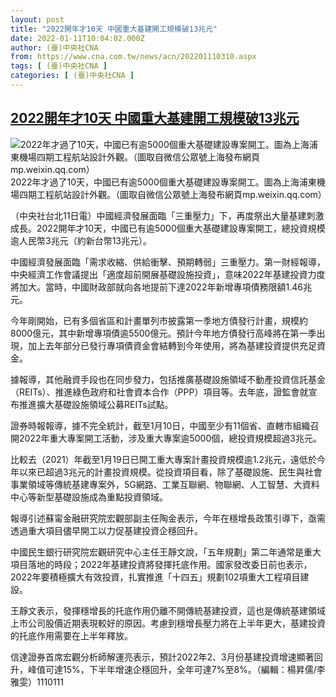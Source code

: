 ```yaml
---
layout: post
title: "2022開年才10天 中國重大基建開工規模破13兆元"
date: 2022-01-11T10:04:02.000Z
author: (臺)中央社CNA
from: https://www.cna.com.tw/news/acn/202201110310.aspx
tags: [ (臺)中央社CNA ]
categories: [ (臺)中央社CNA ]
---
```

<!--1641895442000-->
[2022開年才10天 中國重大基建開工規模破13兆元](https://www.cna.com.tw/news/acn/202201110310.aspx)
------

<div>
<div><div><div style="--aspect-ratio:944/531;"><picture><source media="(max-width: 414px)" data-srcset="https://imgcdn.cna.com.tw/www/WebPhotos/800/20220111/944x531_635612543099.jpg"><source media="(min-width: 413px)" data-srcset="https://imgcdn.cna.com.tw/www/WebPhotos/1024/20220111/944x531_635612543099.jpg"><img data-src="https://imgcdn.cna.com.tw/www/WebPhotos/800/20220111/944x531_635612543099.jpg" alt="2022年才過了10天，中國已有逾5000個重大基礎建設專案開工。圖為上海浦東機場四期工程航站設計外觀。（圖取自微信公眾號上海發布網頁mp.weixin.qq.com）" data-srcset="https://imgcdn.cna.com.tw/www/WebPhotos/800/20220111/944x531_635612543099.jpg 414w, https://imgcdn.cna.com.tw/www/WebPhotos/1024/20220111/944x531_635612543099.jpg 1024w"></picture></div><div>2022年才過了10天，中國已有逾5000個重大基礎建設專案開工。圖為上海浦東機場四期工程航站設計外觀。（圖取自微信公眾號上海發布網頁mp.weixin.qq.com）</div></div></div><div></div><div><p>（中央社台北11日電）中國經濟發展面臨「三重壓力」下，再度祭出大量基建刺激成長。2022開年才10天，中國已有逾5000個重大基礎建設專案開工，總投資規模逾人民幣3兆元（約新台幣13兆元）。</p><p>中國經濟發展面臨「需求收縮、供給衝擊、預期轉弱」三重壓力。第一財經報導，中央經濟工作會議提出「適度超前開展基礎設施投資」，意味2022年基建投資力度將加大。當時，中國財政部就向各地提前下達2022年新增專項債務限額1.46兆元。</p><p>今年剛開始，已有多個省區和計畫單列市披露第一季地方債發行計畫，規模約8000億元，其中新增專項債逾5500億元。預計今年地方債發行高峰將在第一季出現，加上去年部分已發行專項債資金會結轉到今年使用，將為基建投資提供充足資金。</p><p>據報導，其他融資手段也在同步發力，包括推廣基礎設施領域不動產投資信託基金（REITs）、推進綠色政府和社會資本合作（PPP）項目等。去年底，證監會就宣布推進擴大基礎設施領域公募REITs試點。</p><p>證券時報報導，據不完全統計，截至1月10日，中國至少有11個省、直轄市組織召開2022年重大專案開工活動，涉及重大專案逾5000個，總投資規模超過3兆元。</p><p>比較去（2021）年截至1月19日已開工重大專案計畫投資規模逾1.2兆元，遠低於今年以來已超過3兆元的計畫投資規模。從投資項目看，除了基礎設施、民生與社會事業領域等傳統基建專案外，5G網路、工業互聯網、物聯網、人工智慧、大資料中心等新型基礎設施成為重點投資領域。</p><p>報導引述蘇甯金融研究院宏觀部副主任陶金表示，今年在穩增長政策引導下，亟需透過重大項目儘早開工以力促基建投資企穩回升。</p><p>中國民生銀行研究院宏觀研究中心主任王靜文說，「五年規劃」第二年通常是重大項目落地的時段；2022年基建投資將發揮托底作用。國家發改委日前也表示，2022年要積極擴大有效投資，扎實推進「十四五」規劃102項重大工程項目建設。</p><p>王靜文表示，發揮穩增長的托底作用仍離不開傳統基建投資，這也是傳統基建領域上市公司股價近期表現較好的原因。考慮到穩增長壓力將在上半年更大，基建投資的托底作用需要在上半年釋放。</p><p>信達證券首席宏觀分析師解運亮表示，預計2022年2、3月份基建投資增速顯著回升，峰值可達15%，下半年增速企穩回升，全年可達7%至8%。（編輯：楊昇儒/李雅雯）1110111</p></div>
</div>
